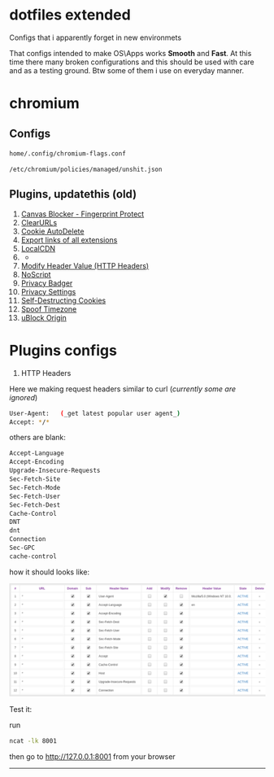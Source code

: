 

# dotfiles extended
Configs that i apparently forget in new environmets

That configs intended to make OS\Apps works **Smooth** and **Fast**.
At this time there many broken configurations and this should be used with care
and as a testing ground. Btw some of them i use on everyday manner.




# chromium

Configs
-------
`home/.config/chromium-flags.conf`

`/etc/chromium/policies/managed/unshit.json`

Plugins, updatethis (old)
-------

1.  [Canvas Blocker - Fingerprint
    Protect](https://chrome.google.com/webstore/detail/nomnklagbgmgghhjidfhnoelnjfndfpd "Prevent HTML canvas element from generating a unique identification key to protect user's privacy")
2.  [ClearURLs](https://chrome.google.com/webstore/detail/lckanjgmijmafbedllaakclkaicjfmnk "Remove tracking elements from URLs.")
3.  [Cookie
    AutoDelete](https://chrome.google.com/webstore/detail/fhcgjolkccmbidfldomjliifgaodjagh "Control your cookies! Automatically delete unwanted cookies from your closed tabs while keeping the ones you want.")
4.  [Export links of all
    extensions](https://chrome.google.com/webstore/detail/cmeckkgeamghjhkepejgjockldoblhcb "Export name and url of all installed extensions in Google Chrome")
5.  [LocalCDN](https://chrome.google.com/webstore/detail/njdfdhgcmkocbgbhcioffdbicglldapd "Protects you against tracking through CDNs (Content Delivery Networks) by redirecting to local resources.")
6.  -
7.  [Modify Header Value (HTTP
    Headers)](https://chrome.google.com/webstore/detail/cbdibdfhahmknbkkojljfncpnhmacdek "Add, modify or remove a header for any request on desired domains.")
8.  [NoScript](https://chrome.google.com/webstore/detail/doojmbjmlfjjnbmnoijecmcbfeoakpjm "Maximum protection for your browser: NoScript allows active content only for trusted domains of your choice to prevent exploitation.")
9.  [Privacy
    Badger](https://chrome.google.com/webstore/detail/pkehgijcmpdhfbdbbnkijodmdjhbjlgp "Privacy Badger automatically learns to block invisible trackers.")
10. [Privacy
    Settings](https://chrome.google.com/webstore/detail/ijadljdlbkfhdoblhaedfgepliodmomj "Alter the browser's built-in privacy settings in a toolbar popup")
11. [Self-Destructing
    Cookies](https://chrome.google.com/webstore/detail/igdpjhaninpfanncfifdoogibpdidddf "Delete cookies when browser is closed or once the tab is closed to prevent tracking")
12. [Spoof
    Timezone](https://chrome.google.com/webstore/detail/kcabmhnajflfolhelachlflngdbfhboe "This extension alters browser timezone to a random or user-defined value.")
13. [uBlock
    Origin](https://chrome.google.com/webstore/detail/cjpalhdlnbpafiamejdnhcphjbkeiagm "Finally, an efficient blocker. Easy on CPU and memory.")


# Plugins configs
1. HTTP Headers


Here we making request headers similar to curl (_currently some are ignored_)


```BASH
User-Agent:   (_get latest popular user agent_)
Accept: */*
```


others are blank:

```BASH
Accept-Language
Accept-Encoding
Upgrade-Insecure-Requests
Sec-Fetch-Site
Sec-Fetch-Mode
Sec-Fetch-User
Sec-Fetch-Dest
Cache-Control
DNT
dnt
Connection
Sec-GPC
cache-control

```

how it should looks like:

![image description here](chrome-extension.png)


Test it:

run
```BASH
ncat -lk 8001

```

then go to http://127.0.0.1:8001
 from your browser

----

